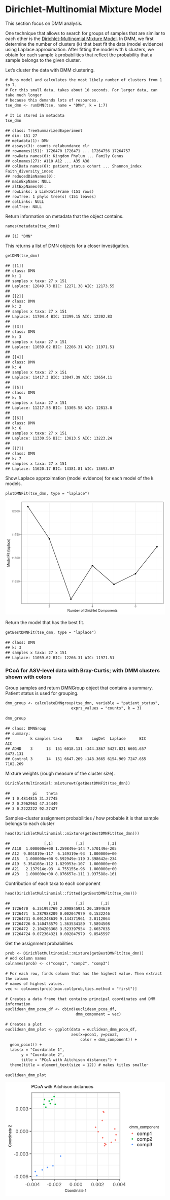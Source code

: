 # Dirichlet-Multinomial Mixture Model

This section focus on DMM analysis.

One technique that allows to search for groups of samples that are
similar to each other is the [Dirichlet-Multinomial Mixture
Model](https://journals.plos.org/plosone/article?id=10.1371/journal.pone.0030126).
In DMM, we first determine the number of clusters (k) that best fit the
data (model evidence) using Laplace approximation. After fitting the
model with k clusters, we obtain for each sample k probabilities that
reflect the probability that a sample belongs to the given cluster.

Let’s cluster the data with DMM clustering.

    # Runs model and calculates the most likely number of clusters from 1 to 7. 
    # For this small data, takes about 10 seconds. For larger data, can take much longer
    # because this demands lots of resources. 
    tse_dmn <- runDMN(tse, name = "DMN", k = 1:7)

    # It is stored in metadata
    tse_dmn

    ## class: TreeSummarizedExperiment 
    ## dim: 151 27 
    ## metadata(1): DMN
    ## assays(3): counts relabundance clr
    ## rownames(151): 1726470 1726471 ... 17264756 17264757
    ## rowData names(6): Kingdom Phylum ... Family Genus
    ## colnames(27): A110 A12 ... A35 A38
    ## colData names(6): patient_status cohort ... Shannon_index Faith_diversity_index
    ## reducedDimNames(0):
    ## mainExpName: NULL
    ## altExpNames(0):
    ## rowLinks: a LinkDataFrame (151 rows)
    ## rowTree: 1 phylo tree(s) (151 leaves)
    ## colLinks: NULL
    ## colTree: NULL

Return information on metadata that the object contains.

    names(metadata(tse_dmn))

    ## [1] "DMN"

This returns a list of DMN objects for a closer investigation.

    getDMN(tse_dmn)

    ## [[1]]
    ## class: DMN 
    ## k: 1 
    ## samples x taxa: 27 x 151 
    ## Laplace: 12049.73 BIC: 12271.38 AIC: 12173.55 
    ## 
    ## [[2]]
    ## class: DMN 
    ## k: 2 
    ## samples x taxa: 27 x 151 
    ## Laplace: 11704.4 BIC: 12399.15 AIC: 12202.83 
    ## 
    ## [[3]]
    ## class: DMN 
    ## k: 3 
    ## samples x taxa: 27 x 151 
    ## Laplace: 11059.62 BIC: 12266.31 AIC: 11971.51 
    ## 
    ## [[4]]
    ## class: DMN 
    ## k: 4 
    ## samples x taxa: 27 x 151 
    ## Laplace: 11417.3 BIC: 13047.39 AIC: 12654.11 
    ## 
    ## [[5]]
    ## class: DMN 
    ## k: 5 
    ## samples x taxa: 27 x 151 
    ## Laplace: 11217.58 BIC: 13305.58 AIC: 12813.8 
    ## 
    ## [[6]]
    ## class: DMN 
    ## k: 6 
    ## samples x taxa: 27 x 151 
    ## Laplace: 11330.56 BIC: 13813.5 AIC: 13223.24 
    ## 
    ## [[7]]
    ## class: DMN 
    ## k: 7 
    ## samples x taxa: 27 x 151 
    ## Laplace: 11620.17 BIC: 14381.81 AIC: 13693.07

Show Laplace approximation (model evidence) for each model of the k
models.

    plotDMNFit(tse_dmn, type = "laplace")

![](dmm_files/figure-markdown_strict/unnamed-chunk-4-1.png)

Return the model that has the best fit.

    getBestDMNFit(tse_dmn, type = "laplace")

    ## class: DMN 
    ## k: 3 
    ## samples x taxa: 27 x 151 
    ## Laplace: 11059.62 BIC: 12266.31 AIC: 11971.51

### PCoA for ASV-level data with Bray-Curtis; with DMM clusters shown with colors

Group samples and return DMNGroup object that contains a summary.
Patient status is used for grouping.

    dmn_group <- calculateDMNgroup(tse_dmn, variable = "patient_status", 
                                 exprs_values = "counts", k = 3)

    dmn_group

    ## class: DMNGroup 
    ## summary:
    ##         k samples taxa      NLE    LogDet  Laplace      BIC      AIC
    ## ADHD    3      13  151 6018.131 -344.3867 5427.821 6601.657 6473.131
    ## Control 3      14  151 6647.269 -148.3665 6154.969 7247.655 7102.269

Mixture weights (rough measure of the cluster size).

    DirichletMultinomial::mixturewt(getBestDMNFit(tse_dmn))

    ##          pi    theta
    ## 1 0.4814815 31.27745
    ## 2 0.2962963 47.34449
    ## 3 0.2222222 92.27427

Samples-cluster assignment probabilities / how probable it is that
sample belongs to each cluster

    head(DirichletMultinomial::mixture(getBestDMNFit(tse_dmn)))

    ##               [,1]          [,2]          [,3]
    ## A110  1.000000e+00 1.259849e-144 7.570149e-205
    ## A12  9.801819e-117  6.149319e-93  1.000000e+00
    ## A15   1.000000e+00 9.592949e-119 3.398642e-234
    ## A19  5.354108e-112 1.829953e-107  1.000000e+00
    ## A21   2.137914e-93  4.755155e-96  1.000000e+00
    ## A23   1.000000e+00 8.876657e-111 1.937588e-161

Contribution of each taxa to each component

    head(DirichletMultinomial::fitted(getBestDMNFit(tse_dmn)))

    ##                 [,1]        [,2]       [,3]
    ## 1726470  6.351993769 2.898845921 20.1894639
    ## 1726471  5.287988209 0.002047979  0.1532246
    ## 17264731 0.001248639 9.144371961  2.0112064
    ## 17264726 0.140478579 1.363534189  7.5894508
    ## 1726472  2.104206368 3.523397954  2.6657035
    ## 17264724 0.072364321 0.002047979  9.8545597

Get the assignment probabilities

    prob <- DirichletMultinomial::mixture(getBestDMNFit(tse_dmn))
    # Add column names
    colnames(prob) <- c("comp1", "comp2", "comp3")

    # For each row, finds column that has the highest value. Then extract the column 
    # names of highest values.
    vec <- colnames(prob)[max.col(prob,ties.method = "first")]

    # Creates a data frame that contains principal coordinates and DMM information
    euclidean_dmm_pcoa_df <- cbind(euclidean_pcoa_df,
                                   dmm_component = vec)

    # Creates a plot
    euclidean_dmm_plot <- ggplot(data = euclidean_dmm_pcoa_df, 
                                 aes(x=pcoa1, y=pcoa2,
                                     color = dmm_component)) +
      geom_point() +
      labs(x = "Coordinate 1",
           y = "Coordinate 2",
           title = "PCoA with Aitchison distances") +  
      theme(title = element_text(size = 12)) # makes titles smaller

    euclidean_dmm_plot

![](dmm_files/figure-markdown_strict/unnamed-chunk-10-1.png)
